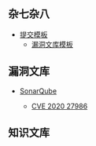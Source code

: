 
## 杂七杂八

- [提交模板]()
    - [漏洞文库模板](杂七杂八/提交模板/漏洞文库模板.md)

## 漏洞文库

- [SonarQube](漏洞文库/SonarQube/README.md)

    - [CVE 2020 27986](漏洞文库/SonarQube/CVE-2020-27986.md)

## 知识文库

